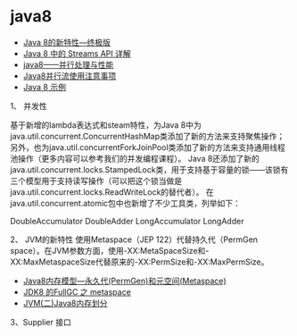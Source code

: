 java8
======
- [Java 8的新特性—终极版](https://www.jianshu.com/p/5b800057f2d8)
- [Java 8 中的 Streams API 详解](https://www.ibm.com/developerworks/cn/java/j-lo-java8streamapi/index.html)
- [java8——并行处理与性能](https://www.jianshu.com/p/23a013bb0d81)
- [Java8并行流使用注意事项](https://www.cnblogs.com/gaobig/p/4874400.html)
- [Java 8 示例](https://blog.godiscoder.cn/%E5%8F%AA%E8%B0%88%E9%A3%8E%E6%9C%88/article/5b1e6447e0cec5435c2be970)

1、 并发性

基于新增的lambda表达式和steam特性，为Java 8中为java.util.concurrent.ConcurrentHashMap类添加了新的方法来支持聚焦操作；另外，也为java.util.concurrentForkJoinPool类添加了新的方法来支持通用线程池操作（更多内容可以参考我们的并发编程课程）。
Java 8还添加了新的java.util.concurrent.locks.StampedLock类，用于支持基于容量的锁——该锁有三个模型用于支持读写操作（可以把这个锁当做是java.util.concurrent.locks.ReadWriteLock的替代者）。
在java.util.concurrent.atomic包中也新增了不少工具类，列举如下：

DoubleAccumulator
DoubleAdder
LongAccumulator
LongAdder





2、 JVM的新特性
使用Metaspace（JEP 122）代替持久代（PermGen space）。在JVM参数方面，使用-XX:MetaSpaceSize和-XX:MaxMetaspaceSize代替原来的-XX:PermSize和-XX:MaxPermSize。

- [Java8内存模型—永久代(PermGen)和元空间(Metaspace)](https://www.cnblogs.com/paddix/p/5309550.html)
- [JDK8 的FullGC 之 metaspace](https://www.jianshu.com/p/1a0b4bf8d498)
- [JVM(二)Java8内存划分](https://blog.csdn.net/yjp198713/article/details/78759933)


3、Supplier 接口

